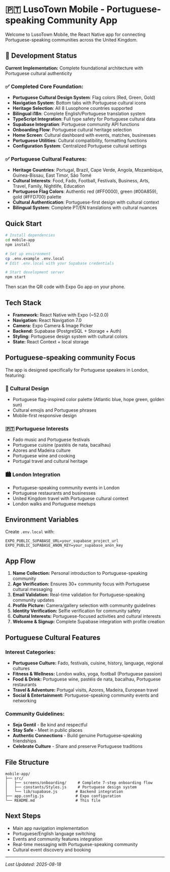 # 🇵🇹 LusoTown Mobile - Portuguese-speaking Community App

Welcome to LusoTown Mobile, the React Native app for connecting Portuguese-speaking communities across the United Kingdom.

## 🚀 Development Status

**Current Implementation:** Complete foundational architecture with Portuguese cultural authenticity

### ✅ Completed Core Foundation:
- **Portuguese Cultural Design System**: Flag colors (Red, Green, Gold)
- **Navigation System**: Bottom tabs with Portuguese cultural icons
- **Heritage Selection**: All 8 Lusophone countries supported
- **Bilingual i18n**: Complete English/Portuguese translation system
- **TypeScript Integration**: Full type safety for Portuguese cultural data
- **Supabase Integration**: Portuguese community API functions
- **Onboarding Flow**: Portuguese cultural heritage selection
- **Home Screen**: Cultural dashboard with events, matches, businesses
- **Portuguese Utilities**: Cultural compatibility, formatting functions
- **Configuration System**: Centralized Portuguese cultural settings

### ✅ Portuguese Cultural Features:
- **Heritage Countries**: Portugal, Brazil, Cape Verde, Angola, Mozambique, Guinea-Bissau, East Timor, São Tomé
- **Cultural Interests**: Food, Fado, Football, Festivals, Business, Arts, Travel, Family, Nightlife, Education
- **Portuguese Flag Colors**: Authentic red (#FF0000), green (#00A859), gold (#FFD700) palette
- **Cultural Authentication**: Portuguese-first design with cultural context
- **Bilingual System**: Complete PT/EN translations with cultural nuances

## Quick Start

```bash
# Install dependencies
cd mobile-app
npm install

# Set up environment
cp .env.example .env.local
# Edit .env.local with your Supabase credentials

# Start development server
npm start
```

Then scan the QR code with Expo Go app on your phone.

## Tech Stack

- **Framework:** React Native with Expo (~52.0.0)
- **Navigation:** React Navigation 7.0
- **Camera:** Expo Camera & Image Picker
- **Backend:** Supabase (PostgreSQL + Storage + Auth)
- **Styling:** Portuguese design system with cultural colors
- **State:** React Context + local storage

## Portuguese-speaking community Focus

The app is designed specifically for Portuguese speakers in London, featuring:

### 🎨 Cultural Design
- Portuguese flag-inspired color palette (Atlantic blue, hope green, golden sun)
- Cultural emojis and Portuguese phrases
- Mobile-first responsive design

### 🇵🇹 Portuguese Interests
- Fado music and Portuguese festivals
- Portuguese cuisine (pastéis de nata, bacalhau)
- Azores and Madeira culture
- Portuguese wine and cooking
- Portugal travel and cultural heritage

### 🏙️ London Integration  
- Portuguese-speaking community events in London
- Portuguese restaurants and businesses
- United Kingdom travel with Portuguese cultural context
- London walks and Portuguese meetups

## Environment Variables

Create `.env.local` with:
```env
EXPO_PUBLIC_SUPABASE_URL=your_supabase_project_url
EXPO_PUBLIC_SUPABASE_ANON_KEY=your_supabase_anon_key
```

## App Flow

1. **Name Collection:** Personal introduction to Portuguese-speaking community
2. **Age Verification:** Ensures 30+ community focus with Portuguese cultural messaging  
3. **Email Validation:** Real-time validation for Portuguese-speaking community updates
4. **Profile Picture:** Camera/gallery selection with community guidelines
5. **Identity Verification:** Selfie verification for community safety
6. **Cultural Interests:** Portuguese-focused activities and cultural interests
7. **Welcome & Signup:** Complete Supabase integration with profile creation

## Portuguese Cultural Features

### Interest Categories:
- **Portuguese Culture:** Fado, festivals, cuisine, history, language, regional cultures
- **Fitness & Wellness:** London walks, yoga, football (Portuguese passion)
- **Food & Drink:** Portuguese wine, pastéis de nata, bacalhau, Portuguese restaurants
- **Travel & Adventure:** Portugal visits, Azores, Madeira, European travel
- **Social & Entertainment:** Portuguese-speaking community events and networking

### Community Guidelines:
- **Seja Gentil** - Be kind and respectful  
- **Stay Safe** - Meet in public places
- **Authentic Connections** - Build genuine Portuguese-speaking friendships
- **Celebrate Culture** - Share and preserve Portuguese traditions

## File Structure

```
mobile-app/
├── src/
│   ├── screens/onboarding/     # Complete 7-step onboarding flow
│   ├── constants/Styles.js     # Portuguese design system
│   └── lib/supabase.js        # Backend integration
├── app.config.js              # Expo configuration
└── README.md                  # This file
```

## Next Steps

- Main app navigation implementation
- Portuguese/English language switching
- Events and community features integration
- Real-time messaging with Portuguese-speaking community
- Cultural event discovery and booking

---

*Last Updated: 2025-08-18*
